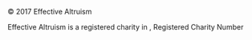 © 2017 Effective Altruism <CITY HERE>

Effective Altruism <CITY HERE> is a registered charity in <LOCATIONS HERE>, Registered Charity Number <NUMBER HERE>
